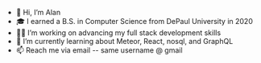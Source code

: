 - 👋 Hi, I’m Alan
- 🎓 I earned a B.S. in Computer Science from DePaul University in 2020
- 👨‍💻 I’m working on advancing my full stack development skills
- 🌱 I’m currently learning about Meteor, React, nosql, and GraphQL
- 📫 Reach me via email -- same username @ gmail

<!---
astrimbu/astrimbu is a ✨ special ✨ repository because its `README.md` (this file) appears on your GitHub profile.
You can click the Preview link to take a look at your changes.
--->
